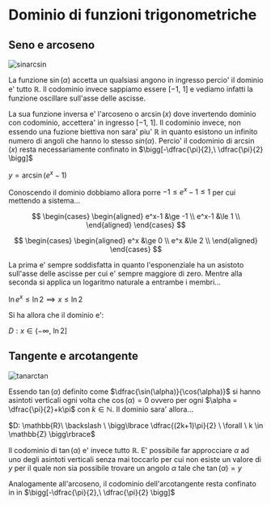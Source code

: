 # Dominio di funzioni trigonometriche  

## Seno e arcoseno  

![sinarcsin](https://github.com/user-attachments/assets/a8d75cdc-6f11-4232-868a-55839f1736bd)  

La funzione $\sin(\alpha)$ accetta un qualsiasi angono in ingresso percio' il dominio e' tutto $\mathbb{R}$. Il codominio invece sappiamo essere $[-1,\ 1]$ e vediamo infatti la funzione oscillare sull'asse delle ascisse.  

La sua funzione inversa e' l'arcoseno o $\arcsin(x)$ dove invertendo dominio con codominio, accettera' in ingresso $[-1,\ 1]$. Il codominio invece, non essendo una fuzione biettiva non sara' piu' $\mathbb{R}$ in quanto esistono un infinito numero di angoli che hanno lo stesso $sin(\alpha)$. Percio' il codominio di $\arcsin(x)$ resta necessariamente confinato in $\bigg[-\dfrac{\pi}{2},\ \dfrac{\pi}{2} \bigg]$  


$y = \arcsin(e^x-1)$  

Conoscendo il dominio dobbiamo allora porre $-1 \le e^x-1 \le 1$ per cui mettendo a sistema...  

$$
\begin{cases}
  \begin{aligned}
    e^x-1 &\ge -1 \\
    e^x-1 &\le 1 \\
  \end{aligned}
\end{cases}
$$

$$
\begin{cases}
  \begin{aligned}
    e^x &\ge 0 \\
    e^x &\le 2 \\
  \end{aligned}
\end{cases}
$$

La prima e' sempre soddisfatta in quanto l'esponenziale ha un asistoto sull'asse delle ascisse per cui e' sempre maggiore di zero. Mentre alla seconda si applica un logaritmo naturale a entrambe i membri...  

$\ln e^x \le \ln 2 \implies x \le \ln 2$  

Si ha allora che il dominio e':  

$D: x \in (-\infty,\ \ln 2]$  

## Tangente e arcotangente  

![tanarctan](https://github.com/user-attachments/assets/4969c0f4-0f1c-4840-b43e-5fc00078269e)  

Essendo $\tan(\alpha)$ definito come $\dfrac{\sin(\alpha)}{\cos(\alpha)}$ si hanno asintoti verticali ogni volta che $\cos(\alpha) = 0$ ovvero per ogni $\alpha = \dfrac{\pi}{2}+k\pi$ con $k \in \mathbb{N}$. Il dominio sara' allora...  

$D: \mathbb{R}\ \backslash \ \bigg\lbrace \dfrac{(2k+1)\pi}{2} \ \forall \ k \in \mathbb{Z} \bigg\rbrace$  

Il codominio di $\tan(\alpha)$ e' invece tutto $\mathbb{R}$. E' possibile far approcciare $\alpha$ ad uno degli asintoti verticali senza mai toccarlo per cui non esiste un valore di $y$ per il quale non sia possibile trovare un angolo $\alpha$ tale che $\tan(\alpha) = y$  

Analogamente all'arcoseno, il codominio dell'arcotangente resta confinato in in $\bigg[-\dfrac{\pi}{2},\ \dfrac{\pi}{2} \bigg]$  
